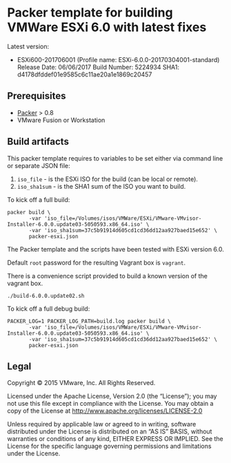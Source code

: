 # Packer template for building VMWare ESXi 6.0 with latest fixes

Latest version:

  * ESXi600-201706001 (Profile name: ESXi-6.0.0-20170304001-standard)
    Release Date: 06/06/2017
    Build Number: 5224934
    SHA1: d4178dfddef01e9585c6c11ae20a1e1869c20457

## Prerequisites

* [Packer](http://packer.io) > 0.8
* VMware Fusion or Workstation

## Build artifacts

This packer template requires to variables to be set either via command line or separate JSON file:

1. `iso_file` - is the ESXi ISO for the build (can be local or remote).
1. `iso_sha1sum` - is the SHA1 sum of the ISO you want to build.

To kick off a full build:

```shell
packer build \
       -var 'iso_file=/Volumes/isos/VMWare/ESXi/VMware-VMvisor-Installer-6.0.0.update03-5050593.x86_64.iso' \
       -var 'iso_sha1sum=37c5b91914d605cd1cd36dd12aa927baed15e652' \
       packer-esxi.json
```

The Packer template and the scripts have been tested with ESXi version 6.0.

Default `root` password for the resulting Vagrant box is `vagrant`.

There is a convenience script provided to build a known version of the vagrant box.

```shell
./build-6.0.0.update02.sh
```

To kick off a full debug build:

```shell
PACKER_LOG=1 PACKER_LOG_PATH=build.log packer build \
       -var 'iso_file=/Volumes/isos/VMWare/ESXi/VMware-VMvisor-Installer-6.0.0.update03-5050593.x86_64.iso' \
       -var 'iso_sha1sum=37c5b91914d605cd1cd36dd12aa927baed15e652' \
       packer-esxi.json
```

## Legal

Copyright © 2015 VMware, Inc.  All Rights Reserved.

Licensed under the Apache License, Version 2.0 (the “License”); you may not
use this file except in compliance with the License.  You may obtain a copy of
the License at http://www.apache.org/licenses/LICENSE-2.0

Unless required by applicable law or agreed to in writing, software distributed
under the License is distributed on an “AS IS” BASIS, without warranties or
conditions of any kind, EITHER EXPRESS OR IMPLIED.  See the License for the
specific language governing permissions and limitations under the License.
